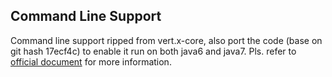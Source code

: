 ## Command Line Support

Command line support ripped from vert.x-core, also port the code (base on git hash 17ecf4c) to enable it run on both java6 and java7. Pls. refer to [official document](http://vertx.io/docs/vertx-core/java/#_vert_x_command_line_interface_api) for more information.



